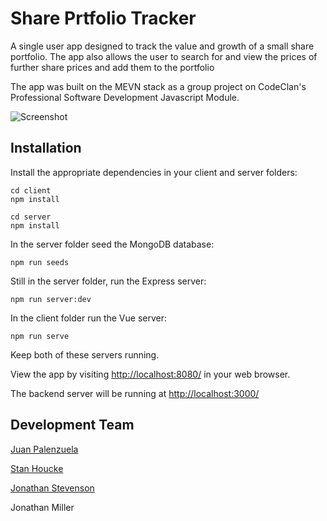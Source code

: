 # Share Prtfolio Tracker

A single user app designed to track the value and growth of a small share portfolio. The app also allows the user to search for and view the prices of further share prices and add them to the portfolio

The app was built on the MEVN stack as a group project on CodeClan's Professional Software Development Javascript Module.

![Screenshot](https://github.com/palenz/portfolio_tracking_app/blob/main/client/public/Screenshot%202021-01-28.png)

## Installation

Install the appropriate dependencies in your client and server folders:

```
cd client
npm install

cd server
npm install
```

In the server folder seed the MongoDB database:

```
npm run seeds
```

Still in the server folder, run the Express server:

```
npm run server:dev
```

In the client folder run the Vue server:

```
npm run serve
```

Keep both of these servers running.

View the app by visiting [http://localhost:8080/](http://localhost:8080/) in your web browser.

The backend server will be running at [http://localhost:3000/](http://localhost:3000/)


## Development Team
[Juan Palenzuela](https://github.com/palenz)

[Stan Houcke](https://github.com/Stanhoucke)

[Jonathan Stevenson](https://github.com/jonnystv)

Jonathan Miller

